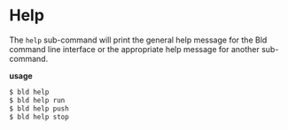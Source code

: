 # Help
The `help` sub-command will print the general help message for the Bld command line interface or the appropriate help message for another sub-command.

__usage__
```bash
$ bld help
$ bld help run
$ bld help push
$ bld help stop
```
